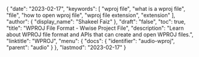 {
  "date": "2023-02-17",
  "keywords": [
    "wproj file",
    "what is a wproj file",
    "file",
    "how to open wproj file",
    "wproj file extension",
    "extension"
  ],
  "author": {
    "display_name": "Shakeel Faiz"
  },
  "draft": "false",
  "toc": true,
  "title": "WPROJ File Format - Wwise Project File",
  "description": "Learn about WPROJ file format and APIs that can create and open WPROJ files.",
  "linktitle": "WPROJ",
  "menu": {
    "docs": {
      "identifier": "audio-wproj",
      "parent": "audio"
    }
  },
  "lastmod": "2023-02-17"
}
